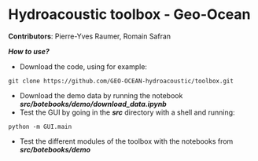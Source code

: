 Hydroacoustic toolbox - Geo-Ocean
====================
**Contributors**: Pierre-Yves Raumer, Romain Safran

***How to use?***
- Download the code, using for example:
```git
git clone https://github.com/GEO-OCEAN-hydroacoustic/toolbox.git
```
- Download the demo data by running the notebook _**src/botebooks/demo/download_data.ipynb**_
- Test the GUI by going in the **_src_** directory with a shell and running:
```shell
python -m GUI.main
```
- Test the different modules of the toolbox with the notebooks from _**src/botebooks/demo**_